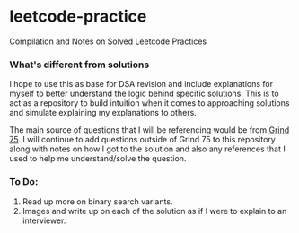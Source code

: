 # leetcode-practice
Compilation and Notes on Solved Leetcode Practices

### What's different from solutions
I hope to use this as base for DSA revision and include explanations for myself to better understand the logic behind specific solutions. This is to act as a repository to build intuition when it comes to approaching solutions and simulate explaining my explanations to others.<br>

The main source of questions that I will be referencing would be from <a href="https://www.techinterviewhandbook.org/grind75?weeks=26&hours=8">Grind 75</a>. I will continue to add questions outside of Grind 75 to this repository along with notes on how I got to the solution and also any references that I used to help me understand/solve the question.

### To Do:
1. Read up more on binary search variants.
2. Images and write up on each of the solution as if I were to explain to an interviewer.

